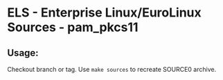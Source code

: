 # ELS - Enterprise Linux/EuroLinux Sources - pam_pkcs11
 
## Usage:
  Checkout branch or tag. Use `make sources` to recreate  SOURCE0 archive.
